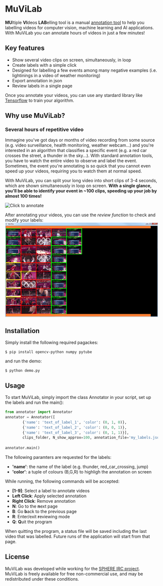 # MuViLab
**MU**ltiple **VI**deos **LAB**elling tool is a manual [annotation tool](https://en.wikipedia.org/wiki/List_of_manual_image_annotation_tools) to help you labelling videos for computer vision, machine learning and AI applications. With MuViLab you can annotate hours of videos in just a few minutes!

## Key features
- Show several video clips on screen, simultaneously, in loop
- Create labels with a simple click
- Designed for labelling a few events among many negative examples (i.e. lightinings in a video of weather monitoring)
- Export annotation in json
- Review labels in a single page

Once you annotate your videos, you can use any stardard library like [Tensorflow](https://www.tensorflow.org/) to train your algorithm.

## Why use MuViLab?
### Several hours of repetitive video
Immagine you've got days or months of video recording from some source (e.g. video surveillance, health monitoring, weather webcam...) and you're interested in an algorithm that classifies a specific event (e.g. a red car crosses the street, a thunder in the sky...). With standard annotation tools, you have to watch the entire video to observe and label the event. Sometimes, the event you're annotating is so quick that you cannot even speed up your videos, requiring you to watch them at normal speed.

With MuViLab, you can split your long video into short clips of 3-4 seconds, which are shown simultaneously in loop on screen. **With a single glance, you'll be able to identify your event in ~100 clips, speeding up your job by almost 100 times!**

![Click to annotate](doc/media/annotate.gif)

After annotating your videos, you can use the *review function* to check and modify your labels:
![Review annotations](doc/media/review.gif)

## Installation
Simply install the following required pagackes:

    $ pip install opencv-python numpy pytube
    
and run the demo:

    $ python demo.py

## Usage
To start MuViLab, simply import the class Annotator in your script, set up the labels and run the main():

```python
from annotator import Annotator
annotator = Annotator([
        {'name': 'text_of_label_1', 'color': (0, 1, 0)},
        {'name': 'text_of_label_2', 'color': (0, 0, 1)},
        {'name': 'text_of_label_3', 'color': (0, 1, 1)}],
        clips_folder, N_show_approx=100, annotation_file='my_labels.json')

annotator.main()
```

The following paramters are requested for the labels:
- **'name'**: the name of the label (e.g. thunder, red_car_crossing, jump)
- **'color'**: a tuple of colours (B,G,R) to highligh the annotation on screen

While running, the following commands will be accepted:
- **[1-9]**: Select a label to annotate videos
- **Left Click**: Apply selected annotation
- **Right Click**: Remove annotation
- **N**: Go to the **n**ext page
- **B**: Go **b**ack to the previous page
- **R**: Enter/exit **r**eviewing mode
- **Q**: **Q**uit the program

When quitting the program, a status file will be saved including the last video that was labelled. Future runs of the application will start from that page.

## License
MuViLab was developed while working for the [SPHERE IRC project](https://www.irc-sphere.ac.uk/). 
MuViLab is freely available for free non-commercial use, and may be redistributed under these conditions.
